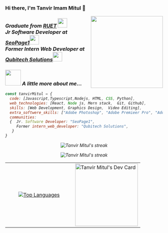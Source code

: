 ### Hi there, I'm Tanvir Imam Mitul 👋
<img align='right' src="https://media.giphy.com/media/lq4OYg1yffhDdrnL39/giphy.gif" width="230">
<h3><em>Graduate from <a href="https://www.ruet.ac.bd/">RUET</a> <img src="https://media.giphy.com/media/fYSnHlufseco8Fh93Z/giphy.gif" width="30">
   </br> Jr Software Developer at <a href="https://qubitechbd.com/"> SeoPage1</a><img src="https://media.giphy.com/media/WUlplcMpOCEmTGBtBW/giphy.gif" width="30"> 
 </br>Former Intern Web Developer at <a href="https://qubitechbd.com/"> Qubitech Solutions</a><img src="https://media.giphy.com/media/WUlplcMpOCEmTGBtBW/giphy.gif" width="30"> 
 </br></h3>

 ### <img src="https://media.giphy.com/media/VgCDAzcKvsR6OM0uWg/giphy.gif" width="50"> A little more about me...  
```javascript
const tanvirMitul = {
  code: [Javascript,Typescript,Nodejs, HTML, CSS, Python],
  web_technologies: [React, Node js, Mern stack,  Git, Github],
  skills: [Web Development, Graphics Design,  Video Editing],
  extra_softwere_skills: ["Adobe Photoshop", "Adobe Premieer Pro", "Adobe Illustrator",],
  communities: 
  {  Jr. Software Developer: "SeoPage1",
     Former intern_web_developer: "Qubitech Solutions",
   }
}
```

<p align="center" width="500" height="300"><img align="center" src="https://github-readme-streak-stats.herokuapp.com/?user=tanvirmitul1&theme=radical" alt="Tanvir Mitul's streak" /> </p>
 <p align="center"><img src="https://github-readme-stats.vercel.app/api?username=tanvirmitul1&show_icons=true&theme=radical" alt="Tanvir Mitul's streak" /></p>


<table align="center">
  <tr>
    <td align="center" width="50%">
    <p >
      <a href="https://github.com/tanvirim">
       <img src="https://github-readme-stats.vercel.app/api/top-langs/?username=tanvirmitul1&theme=radical" alt="Top Languages" />
        </a>
     </p>
    </td align="center">
    <td width="50%">
      <a  href="https://app.daily.dev/tanvirmitul1">
        <img src="https://api.daily.dev/devcards/f8d4925d40ee4e31870be2bddc6d4e78.png?r=cgi" width="200" alt="Tanvir Mitul's Dev Card" />
      </a>
    </td>
  </tr>
</table>



